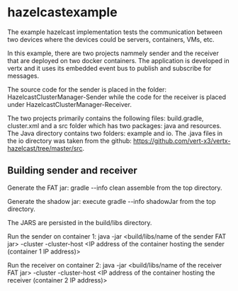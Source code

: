 # hazelcastexample
The example hazelcast implementation tests the communication between two devices where the devices could be servers, containers, VMs, etc. 

In this example, there are two projects nammely sender and the receiver that are deployed on two docker containers. The application is developed in vertx and it uses its embedded event bus to publish and subscribe for messages.

The source code for the sender is placed in the folder: HazelcastClusterManager-Sender while the code for the receiver is placed under HazelcastClusterManager-Receiver.

The two projects primarily contains the following files: build.gradle, cluster.xml and a src folder which has two packages: java and resources. 
The Java directory contains two folders: example and io. The .java files in the io directory was taken from the github: https://github.com/vert-x3/vertx-hazelcast/tree/master/src.

Building sender and receiver
----------------------------
Generate the FAT jar: gradle --info clean assemble from the top directory.

Generate the shadow jar: execute gradle --info shadowJar from the top directory.

The JARS are persisted in the build/libs directory. 

Run the sender on container 1: java -jar <build/libs/name of the sender FAT jar> -cluster -cluster-host <IP address of the container hosting the sender (container 1 IP address)>

Run the receiver on container 2: java -jar <build/libs/name of the receiver FAT jar> -cluster -cluster-host <IP address of the container hosting the receiver (container 2 IP address)>
